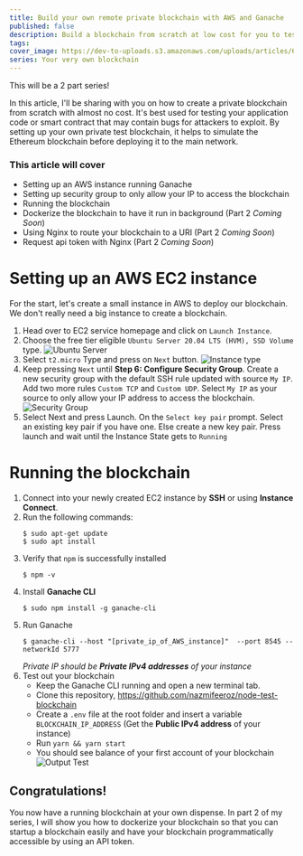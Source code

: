 ```yaml
---
title: Build your own remote private blockchain with AWS and Ganache
published: false
description: Build a blockchain from scratch at low cost for you to test for your development
tags:
cover_image: https://dev-to-uploads.s3.amazonaws.com/uploads/articles/6rjxsyts6q1zsamt31jl.jpg
series: Your very own blockchain
---
```


This will be a 2 part series!

In this article, I'll be sharing with you on how to create a private blockchain from scratch with almost no cost. It's best used for testing your application code or smart contract that may contain bugs for attackers to exploit. By setting up your own private test blockchain, it helps to simulate the Ethereum blockchain before deploying it to the main network.

### This article will cover

- Setting up an AWS instance running Ganache
- Setting up security group to only allow your IP to access the blockchain
- Running the blockchain
- Dockerize the blockchain to have it run in background (Part 2 _Coming Soon_)
- Using Nginx to route your blockchain to a URI (Part 2 _Coming Soon_)
- Request api token with Nginx (Part 2 _Coming Soon_)

# Setting up an AWS EC2 instance

For the start, let's create a small instance in AWS to deploy our blockchain. We don't really need a big instance to create a blockchain.

1. Head over to EC2 service homepage and click on `Launch Instance`.
2. Choose the free tier eligible `Ubuntu Server 20.04 LTS (HVM), SSD Volume` type.
   ![Ubuntu Server](https://dev-to-uploads.s3.amazonaws.com/uploads/articles/ftcq7w65qoh26inut8q4.png)
3. Select `t2.micro` Type and press on `Next` button.
   ![Instance type](https://dev-to-uploads.s3.amazonaws.com/uploads/articles/jyzt0kiylsyd6gaain2t.png)
4. Keep pressing `Next` until **Step 6: Configure Security Group**. Create a new security group with the default SSH rule updated with source `My IP`. Add two more rules `Custom TCP` and `Custom UDP`. Select `My IP` as your source to only allow your IP address to access the blockchain.
   ![Security Group](https://dev-to-uploads.s3.amazonaws.com/uploads/articles/06j1fd05m6yjs2lwdfb5.png)
5. Select Next and press Launch. On the `Select key pair` prompt. Select an existing key pair if you have one. Else create a new key pair. Press launch and wait until the Instance State gets to `Running`

# Running the blockchain

1. Connect into your newly created EC2 instance by **SSH** or using **Instance Connect**.
2. Run the following commands:
   ```shell
   $ sudo apt-get update
   $ sudo apt install
   ```
3. Verify that `npm` is successfully installed
   ```shell
   $ npm -v
   ```
4. Install **Ganache CLI**
   ```shell
   $ sudo npm install -g ganache-cli
   ```
5. Run Ganache
   ```shell
   $ ganache-cli --host "[private_ip_of_AWS_instance]"  --port 8545 --networkId 5777
   ```
   _Private IP should be **Private IPv4 addresses** of your instance_
6. Test out your blockchain
   - Keep the Ganache CLI running and open a new terminal tab.
   - Clone this repository, https://github.com/nazmifeeroz/node-test-blockchain
   - Create a `.env` file at the root folder and insert a variable `BLOCKCHAIN_IP_ADDRESS` (Get the **Public IPv4 address** of your instance)
   - Run `yarn && yarn start`
   - You should see balance of your first account of your blockchain
     ![Output Test](https://dev-to-uploads.s3.amazonaws.com/uploads/articles/4ep4rudvrjlz81cofitc.png)

## Congratulations!

You now have a running blockchain at your own dispense. In part 2 of my series, I will show you how to dockerize your blockchain so that you can startup a blockchain easily and have your blockchain programmatically accessible by using an API token.
